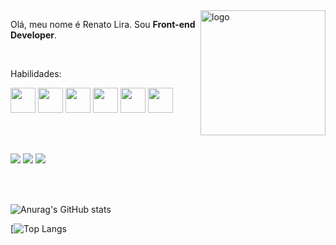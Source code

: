 <img src="https://github.com/iuricode/iuricode/blob/main/ilus-code.svg" min-width="200px" max-width="200px" width="200px" align="right" alt="logo">

<p align="left">
    Olá, meu nome é Renato Lira. Sou <strong>Front-end Developer</strong>.
</p>
<br>
<p align="left">
    Habilidades: 
	<p>
	  <img src="https://cdn.jsdelivr.net/gh/devicons/devicon/icons/html5/html5-original.svg" width="40" height="40" />
	  <img src="https://cdn.jsdelivr.net/gh/devicons/devicon/icons/css3/css3-original.svg" width="40" height="40" />
		<img src="https://cdn.jsdelivr.net/gh/devicons/devicon/icons/javascript/javascript-plain.svg" width="40" height="40" />
    <img src="https://cdn.jsdelivr.net/gh/devicons/devicon/icons/csharp/csharp-line.svg" width="40" height="40" />
		<img src="https://cdn.jsdelivr.net/gh/devicons/devicon/icons/postgresql/postgresql-plain.svg" width="40" height="40" />       
	  <img src="https://cdn.jsdelivr.net/gh/devicons/devicon/icons/sqlite/sqlite-original.svg" width="40" height="40" />
	</strong>
</p>        
  
<br>
<br>

<p align="left">
<a href="mailto:renatolira1012@gmail.com" alt="Gmail" target="_blank">
    <img src="https://img.shields.io/badge/-Gmail-6610F2?style=for-the-badge&logo=Gmail&logoColor=FFFFFF&link=mailto:renatolira1012@gmail.com"/></a>
  
  <a href="https://www.linkedin.com/in/renatoliradev" alt="Linkedin" target="_blank">
    <img src="https://img.shields.io/badge/-Linkedin-6610F2?style=for-the-badge&logo=Linkedin&logoColor=FFFFFF&link=https://www.linkedin.com/in/renatoliradev"/></a>
  
  <a href="https://www.instagram.com/renatolira1012" alt="Instagram" target="_blank">
    <img src="https://img.shields.io/badge/-Instagram-6610F2?style=for-the-badge&logo=Instagram&logoColor=FFFFFF&link=https://www.instagram.com/renatolira1012"/></a>
</p>


<br>
<br>


![Anurag's GitHub stats](https://github-readme-stats.vercel.app/api?username=RenatoLira1012&show_icons=true&theme=radical)

[![Top Langs](https://github-readme-stats.vercel.app/api/top-langs/?username=RenatoLira1012&layout=compact)
